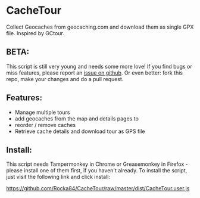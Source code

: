 CacheTour
=========

Collect Geocaches from geocaching.com and download them as single GPX file.
Inspired by GCtour.

BETA:
-----
This script is still very young and needs some more love! If you find bugs or
miss features, please report an [issue on github](https://github.com/Rocka84/CacheTour/issues).
Or even better: fork this repo, make your changes and do a pull request.

Features:
---------
* Manage multiple tours
* add geocaches from the map and details pages to
* reorder / remove caches
* Retrieve cache details and download tour as GPS file

Install:
--------
This script needs Tampermonkey in Chrome or Greasemonkey in Firefox - please
install one of them first, if you haven't already.
To install the script, just visit the following link and click install:

https://github.com/Rocka84/CacheTour/raw/master/dist/CacheTour.user.js

